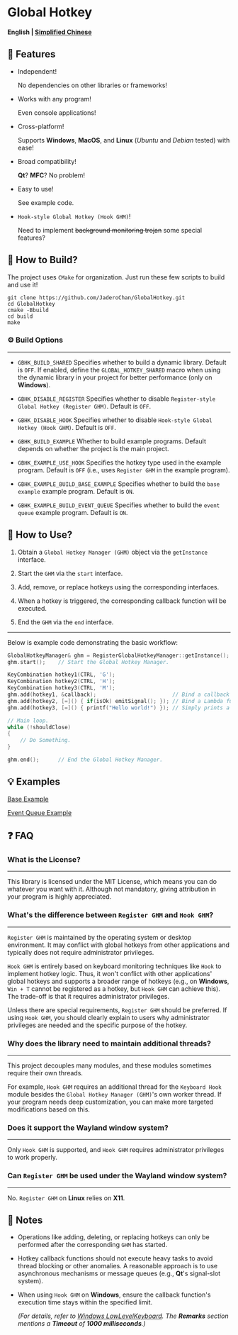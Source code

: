 # Global Hotkey

**English | [Simplified Chinese](README_CN.md)**

## 🚀 Features

- Independent!

  No dependencies on other libraries or frameworks!

- Works with any program!

  Even console applications!

- Cross-platform!

  Supports **Windows**, **MacOS**, and **Linux** (*Ubuntu* and *Debian* tested) with ease!

- Broad compatibility!

  **Qt**? **MFC**? No problem!

- Easy to use!

  See example code.

- `Hook-style Global Hotkey (Hook GHM)`!

  Need to implement ~~background monitoring trojan~~ some special features?

## 🔧 How to Build?

The project uses `CMake` for organization. Just run these few scripts to build and use it!

```shell
git clone https://github.com/JaderoChan/GlobalHotkey.git
cd GlobalHotkey
cmake -Bbuild
cd build
make
```

### ⚙️ Build Options

---

- `GBHK_BUILD_SHARED` Specifies whether to build a dynamic library. Default is `OFF`. If enabled, define the `GLOBAL_HOTKEY_SHARED` macro when using the dynamic library in your project for better performance (only on **Windows**).

- `GBHK_DISABLE_REGISTER` Specifies whether to disable `Register-style Global Hotkey (Register GHM)`. Default is `OFF`.

- `GBHK_DISABLE_HOOK` Specifies whether to disable `Hook-style Global Hotkey (Hook GHM)`. Default is `OFF`.

- `GBHK_BUILD_EXAMPLE` Whether to build example programs. Default depends on whether the project is the main project.

- `GBHK_EXAMPLE_USE_HOOK` Specifies the hotkey type used in the example program. Default is `OFF` (i.e., uses `Register GHM` in the example program).

- `GBHK_EXAMPLE_BUILD_BASE_EXAMPLE` Specifies whether to build the `base example` example program. Default is `ON`.

- `GBHK_EXAMPLE_BUILD_EVENT_QUEUE` Specifies whether to build the `event queue` example program. Default is `ON`.

## 🚩 How to Use?

1. Obtain a `Global Hotkey Manager (GHM)` object via the `getInstance` interface.

2. Start the `GHM` via the `start` interface.

3. Add, remove, or replace hotkeys using the corresponding interfaces.

4. When a hotkey is triggered, the corresponding callback function will be executed.

5. End the `GHM` via the `end` interface.

---

Below is example code demonstrating the basic workflow:

```cpp
GlobalHotkeyManager& ghm = RegisterGlobalHotkeyManager::getInstance();  // Get an instance of the `Register GHM`.
ghm.start();    // Start the Global Hotkey Manager.

KeyCombination hotkey1(CTRL, 'G');
KeyCombination hotkey2(CTRL, 'H');
KeyCombination hotkey3(CTRL, 'M');
ghm.add(hotkey1, &callback);                        // Bind a callback function.
ghm.add(hotkey2, [=]() { if(isOk) emitSignal(); }); // Bind a Lambda function. Emits a signal when the hotkey is triggered and the condition is true.
ghm.add(hotkey3, [=]() { printf("Hello world!") }); // Simply prints a message.

// Main loop.
while (!shouldClose)
{
    // Do Something.
}

ghm.end();      // End the Global Hotkey Manager.
```

## 💡 Examples

[Base Example](example/base_example/main.cpp)

[Event Queue Example](example/event_queue/main.cpp)

## ❓ FAQ

### What is the License?

---

This library is licensed under the MIT License, which means you can do whatever you want with it. Although not mandatory, giving attribution in your program is highly appreciated.

### What's the difference between `Register GHM` and `Hook GHM`?

---

`Register GHM` is maintained by the operating system or desktop environment. It may conflict with global hotkeys from other applications and typically does not require administrator privileges.

`Hook GHM` is entirely based on keyboard monitoring techniques like `Hook` to implement hotkey logic. Thus, it won't conflict with other applications' global hotkeys and supports a broader range of hotkeys (e.g., on **Windows**, `Win + T` cannot be registered as a hotkey, but `Hook GHM` can achieve this). The trade-off is that it requires administrator privileges.

Unless there are special requirements, `Register GHM` should be preferred. If using `Hook GHM`, you should clearly explain to users why administrator privileges are needed and the specific purpose of the hotkey.

### Why does the library need to maintain additional threads?

---

This project decouples many modules, and these modules sometimes require their own threads.

For example, `Hook GHM` requires an additional thread for the `Keyboard Hook` module besides the `Global Hotkey Manager (GHM)`'s own worker thread. If your program needs deep customization, you can make more targeted modifications based on this.

### Does it support the Wayland window system?

---

Only `Hook GHM` is supported, and `Hook GHM` requires administrator privileges to work properly.

### Can `Register GHM` be used under the Wayland window system?

---

No. `Register GHM` on **Linux** relies on **X11**.

## 🔔 Notes

- Operations like adding, deleting, or replacing hotkeys can only be performed after the corresponding `GHM` has started.
- Hotkey callback functions should not execute heavy tasks to avoid thread blocking or other anomalies. A reasonable approach is to use asynchronous mechanisms or message queues (e.g., **Qt**'s signal-slot system).
- When using `Hook GHM` on **Windows**, ensure the callback function's execution time stays within the specified limit.

  *(For details, refer to [Windows LowLevelKeyboard](https://learn.microsoft.com/en-us/windows/win32/winmsg/lowlevelkeyboardproc). The **Remarks** section mentions a **Timeout** of **1000 milliseconds**.)*
